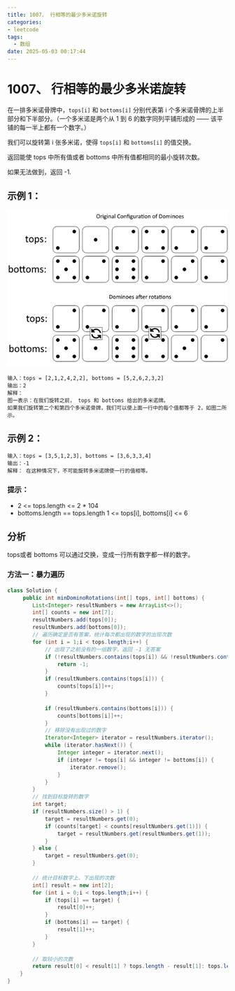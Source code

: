 ```yaml
---
title: 1007、 行相等的最少多米诺旋转
categories:
- leetcode
tags:
  - 数组
date: 2025-05-03 00:17:44
---
```

# 1007、 行相等的最少多米诺旋转

在一排多米诺骨牌中，`tops[i]` 和 `bottoms[i]` 分别代表第 i 个多米诺骨牌的上半部分和下半部分。（一个多米诺是两个从 1 到 6 的数字同列平铺形成的 —— 该平铺的每一半上都有一个数字。）

我们可以旋转第 i 张多米诺，使得 `tops[i]` 和 `bottoms[i]` 的值交换。

返回能使 tops 中所有值或者 bottoms 中所有值都相同的最小旋转次数。

如果无法做到，返回 -1.



## 示例 1：
![](/images/1007-1.png)
```
输入：tops = [2,1,2,4,2,2], bottoms = [5,2,6,2,3,2]
输出：2
解释： 
图一表示：在我们旋转之前， tops 和 bottoms 给出的多米诺牌。 
如果我们旋转第二个和第四个多米诺骨牌，我们可以使上面一行中的每个值都等于 2，如图二所示。 
```
## 示例 2：
```
输入：tops = [3,5,1,2,3], bottoms = [3,6,3,3,4]
输出：-1
解释： 在这种情况下，不可能旋转多米诺牌使一行的值相等。
```

###  提示：

- 2 <= tops.length <= 2 * 104
- bottoms.length == tops.length
1 <= tops[i], bottoms[i] <= 6

## 分析 

tops或者 bottoms 可以通过交换，变成一行所有数字都一样的数字。

### 方法一：暴力遍历
```java
class Solution {
     public int minDominoRotations(int[] tops, int[] bottoms) {
        List<Integer> resultNumbers = new ArrayList<>();
        int[] counts = new int[7];
        resultNumbers.add(tops[0]);
        resultNumbers.add(bottoms[0]);
        // 遍历确定是否有答案，统计每次都出现的数字的出现次数
        for (int i = 1;i < tops.length;i++) {
            // 出现了之前没有的一组数字，返回 -1 无答案
            if (!resultNumbers.contains(tops[i]) && !resultNumbers.contains(bottoms[i])) {
                return -1;
            }
            if (resultNumbers.contains(tops[i])) {
                counts[tops[i]]++;
            }

            if (resultNumbers.contains(bottoms[i])) {
                counts[bottoms[i]]++;
            }
            // 移除没有出现过的数字
            Iterator<Integer> iterator = resultNumbers.iterator();
            while (iterator.hasNext()) {
                Integer integer = iterator.next();
                if (integer != tops[i] && integer != bottoms[i]) {
                    iterator.remove();
                }
            }
        }
        // 找到目标旋转的数字
        int target;
        if (resultNumbers.size() > 1) {
            target = resultNumbers.get(0);
            if (counts[target] < counts[resultNumbers.get(1)]) {
                target = resultNumbers.get(resultNumbers.get(1));
            }
        } else {
            target = resultNumbers.get(0);
        }

        // 统计目标数字上、下出现的次数
        int[] result = new int[2];
        for (int i = 0;i < tops.length;i++) {
            if (tops[i] == target) {
                result[0]++;
            }
            if (bottoms[i] == target) {
                result[1]++;
            }
        }

        // 取较小的次数
        return result[0] < result[1] ? tops.length - result[1]: tops.length - result[0];
    }
}
```

